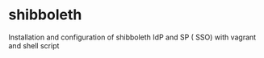 # shibboleth
Installation and configuration of shibboleth IdP and SP ( SSO) with vagrant and shell script
